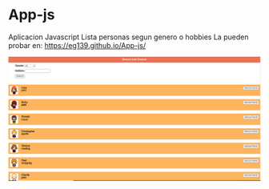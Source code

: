# App-js
Aplicacion Javascript
Lista personas segun genero o hobbies
La pueden probar en: https://eg139.github.io/App-js/

![](Proyectojs.PNG)
